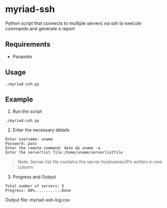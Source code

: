 # myriad-ssh #
Python script that connects to multiple servers via ssh to execute commands and generate a report

## Requirements ##
* Paramiko

## Usage ##
```
./myriad-ssh.py
```

## Example ##
1. Run the script
  ```
  ./myriad-ssh.py
  ```

2. Enter the necessary details
  ```
  Enter username: uname
  Password: pass
  Enter the remote command: date && uname -a
  Enter the serverlist file:/home/uname/serverlistfile
  ```
  > Note: Server list file contains the server hostnames/IPs written in one column

3. Progress and Output
  ```
  Total number of servers: 5
  Progress: 80%............Done
  ```
  Output file: myriad-ssh-log.csv
